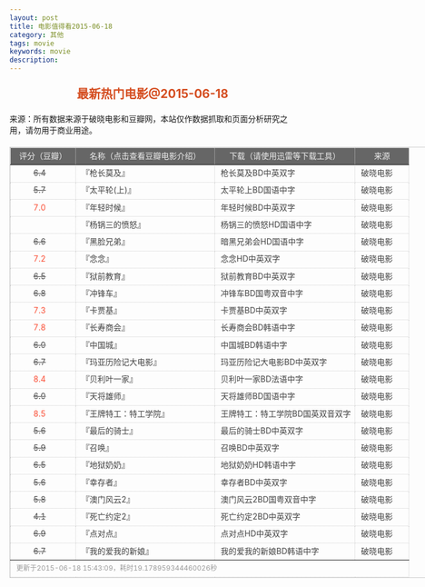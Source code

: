 ```yaml
---
layout: post
title: 电影值得看2015-06-18
category: 其他
tags: movie
keywords: movie 
description: 
---
```

<h2 style="text-align:center;color:#D54E21;margin:20px auto">最新热门电影@2015-06-18</h2>
<div>来源：所有数据来源于破晓电影和豆瓣网，本站仅作数据抓取和页面分析研究之用，请勿用于商业用途。</div>
<table id="movietb">
   <thead>
     <tr>
       <td width="100px">评分（豆瓣）</td>
       <td width="230px">名称（点击查看豆瓣电影介绍）</td>
       <td>下载（请使用迅雷等下载工具）</td>
       <td width="80px">来源</td>
     </tr>
   </thead>
   <tbody>
    <tr><td><a class="grade_bad" href="http://movie.douban.com/subject/25755768/collections" target="_blank">6.4</a></td>      <td>『<a class="movie" href="http://movie.douban.com/subject/25755768/" target="_blank">枪长莫及</a>』</td>      <td><a class="dllink" href="ftp://1:1@p13.poxiao.com:8202/[www.poxiao.com破晓电影]枪长莫及BD中英双字.rmvb " target="_blank">枪长莫及BD中英双字</a></td>      <td><a class="dlsource" href="http://www.poxiao.com/movie/38479.html" target="_blank">破晓电影</a><br /></td>    </tr>    <tr><td><a class="grade_bad" href="http://movie.douban.com/subject/3078390/collections" target="_blank">5.7</a></td>      <td>『<a class="movie" href="http://movie.douban.com/subject/3078390/" target="_blank">太平轮(上)</a>』</td>      <td><a class="dllink" href="ftp://8:8@p13.poxiao.com:8202/[www.poxiao.com破晓电影]太平轮上BD国语中字.rmvb" target="_blank">太平轮上BD国语中字</a></td>      <td><a class="dlsource" href="http://www.poxiao.com/movie/38037.html" target="_blank">破晓电影</a><br /></td>    </tr>    <tr><td><a class="grade_good" href="http://movie.douban.com/subject/5997157/collections" target="_blank">7.0</a></td>      <td>『<a class="movie" href="http://movie.douban.com/subject/5997157/" target="_blank">年轻时候</a>』</td>      <td><a class="dllink" href="ftp://7:7@p13.poxiao.com:8202/[www.poxiao.com破晓电影]年轻时候BD中英双字.rmvb" target="_blank">年轻时候BD中英双字</a></td>      <td><a class="dlsource" href="http://www.poxiao.com/movie/38473.html" target="_blank">破晓电影</a><br /></td>    </tr>    <tr><td><a class="grade_bad" href="http://movie.douban.com/subject/26348154/collections" target="_blank"></a></td>      <td>『<a class="movie" href="http://movie.douban.com/subject/26348154/" target="_blank">杨锅三的愤怒</a>』</td>      <td><a class="dllink" href="ftp://6:6@p13.poxiao.com:8202/[www.poxiao.com破晓电影]杨锅三的愤怒HD国语中字.rmvb" target="_blank">杨锅三的愤怒HD国语中字</a></td>      <td><a class="dlsource" href="http://www.poxiao.com/movie/38472.html" target="_blank">破晓电影</a><br /></td>    </tr>    <tr><td><a class="grade_bad" href="http://movie.douban.com/subject/6810242/collections" target="_blank">6.6</a></td>      <td>『<a class="movie" href="http://movie.douban.com/subject/6810242/" target="_blank">黑脸兄弟</a>』</td>      <td><a class="dllink" href="ftp://5:5@p13.poxiao.com:8202/[www.poxiao.com破晓电影]暗黑兄弟会HD国语中字.rmvb" target="_blank">暗黑兄弟会HD国语中字</a></td>      <td><a class="dlsource" href="http://www.poxiao.com/movie/38471.html" target="_blank">破晓电影</a><br /></td>    </tr>    <tr><td><a class="grade_good" href="http://movie.douban.com/subject/25718082/collections" target="_blank">7.2</a></td>      <td>『<a class="movie" href="http://movie.douban.com/subject/25718082/" target="_blank">念念</a>』</td>      <td><a class="dllink" href="ftp://6:6@p13.poxiao.com:8202/[www.poxiao.com破晓电影]念念HD中英双字.rmvb" target="_blank">念念HD中英双字</a></td>      <td><a class="dlsource" href="http://www.poxiao.com/movie/38470.html" target="_blank">破晓电影</a><br /></td>    </tr>    <tr><td><a class="grade_bad" href="http://movie.douban.com/subject/25835306/collections" target="_blank">6.5</a></td>      <td>『<a class="movie" href="http://movie.douban.com/subject/25835306/" target="_blank">狱前教育</a>』</td>      <td><a class="dllink" href="ftp://5:5@p13.poxiao.com:8202/[www.poxiao.com破晓电影]狱前教育BD中英双字.rmvb" target="_blank">狱前教育BD中英双字</a></td>      <td><a class="dlsource" href="http://www.poxiao.com/movie/38469.html" target="_blank">破晓电影</a><br /></td>    </tr>    <tr><td><a class="grade_bad" href="http://movie.douban.com/subject/25811357/collections" target="_blank">6.8</a></td>      <td>『<a class="movie" href="http://movie.douban.com/subject/25811357/" target="_blank">冲锋车</a>』</td>      <td><a class="dllink" href="ftp://4:4@p13.poxiao.com:8202/[www.poxiao.com破晓电影]冲锋车BD国粤双音中字.mkv" target="_blank">冲锋车BD国粤双音中字</a></td>      <td><a class="dlsource" href="http://www.poxiao.com/movie/38467.html" target="_blank">破晓电影</a><br /></td>    </tr>    <tr><td><a class="grade_good" href="http://movie.douban.com/subject/26272363/collections" target="_blank">7.3</a></td>      <td>『<a class="movie" href="http://movie.douban.com/subject/26272363/" target="_blank">卡贾基</a>』</td>      <td><a class="dllink" href="ftp://1:1@p13.poxiao.com:8202/[www.poxiao.com破晓电影]卡贾基BD中英双字.rmvb " target="_blank">卡贾基BD中英双字</a></td>      <td><a class="dlsource" href="http://www.poxiao.com/movie/38466.html" target="_blank">破晓电影</a><br /></td>    </tr>    <tr><td><a class="grade_good" href="http://movie.douban.com/subject/25919385/collections" target="_blank">7.8</a></td>      <td>『<a class="movie" href="http://movie.douban.com/subject/25919385/" target="_blank">长寿商会</a>』</td>      <td><a class="dllink" href="ftp://3:3@p13.poxiao.com:8202/[www.poxiao.com破晓电影]长寿商会BD韩语中字.rmvb" target="_blank">长寿商会BD韩语中字</a></td>      <td><a class="dlsource" href="http://www.poxiao.com/movie/38465.html" target="_blank">破晓电影</a><br /></td>    </tr>    <tr><td><a class="grade_bad" href="http://movie.douban.com/subject/25890078/collections" target="_blank">6.0</a></td>      <td>『<a class="movie" href="http://movie.douban.com/subject/25890078/" target="_blank">中国城</a>』</td>      <td><a class="dllink" href="ftp://2:2@p13.poxiao.com:8202/[www.poxiao.com破晓电影]中国城BD韩语中字.rmvb" target="_blank">中国城BD韩语中字</a></td>      <td><a class="dlsource" href="http://www.poxiao.com/movie/38464.html" target="_blank">破晓电影</a><br /></td>    </tr>    <tr><td><a class="grade_bad" href="http://movie.douban.com/subject/25881500/collections" target="_blank">6.7</a></td>      <td>『<a class="movie" href="http://movie.douban.com/subject/25881500/" target="_blank">玛亚历险记大电影</a>』</td>      <td><a class="dllink" href="ftp://8:8@p13.poxiao.com:8202/[www.poxiao.com破晓电影]玛亚历险记大电影BD中英双字.rmvb" target="_blank">玛亚历险记大电影BD中英双字</a></td>      <td><a class="dlsource" href="http://www.poxiao.com/movie/38462.html" target="_blank">破晓电影</a><br /></td>    </tr>    <tr><td><a class="grade_good" href="http://movie.douban.com/subject/25855951/collections" target="_blank">8.4</a></td>      <td>『<a class="movie" href="http://movie.douban.com/subject/25855951/" target="_blank">贝利叶一家</a>』</td>      <td><a class="dllink" href="ftp://7:7@p13.poxiao.com:8202/[www.poxiao.com破晓电影]贝利叶一家BD法语中字.rmvb" target="_blank">贝利叶一家BD法语中字</a></td>      <td><a class="dlsource" href="http://www.poxiao.com/movie/38461.html" target="_blank">破晓电影</a><br /></td>    </tr>    <tr><td><a class="grade_bad" href="http://movie.douban.com/subject/25823833/collections" target="_blank">6.0</a></td>      <td>『<a class="movie" href="http://movie.douban.com/subject/25823833/" target="_blank">天将雄师</a>』</td>      <td><a class="dllink" href="ftp://6:6@p13.poxiao.com:8202/[www.poxiao.com破晓电影]天将雄师BD国语中字.rmvb" target="_blank">天将雄师BD国语中字</a></td>      <td><a class="dlsource" href="http://www.poxiao.com/movie/38394.html" target="_blank">破晓电影</a><br /></td>    </tr>    <tr><td><a class="grade_good" href="http://movie.douban.com/subject/24405378/collections" target="_blank">8.5</a></td>      <td>『<a class="movie" href="http://movie.douban.com/subject/24405378/" target="_blank">王牌特工：特工学院</a>』</td>      <td><a class="dllink" href="ftp://5:5@p13.poxiao.com:8202/[www.poxiao.com破晓电影]王牌特工：特工学院BD国英双音双字.mkv" target="_blank">王牌特工：特工学院BD国英双音双字</a></td>      <td><a class="dlsource" href="http://www.poxiao.com/movie/38460.html" target="_blank">破晓电影</a><br /></td>    </tr>    <tr><td><a class="grade_bad" href="http://movie.douban.com/subject/20388974/collections" target="_blank">5.6</a></td>      <td>『<a class="movie" href="http://movie.douban.com/subject/20388974/" target="_blank">最后的骑士</a>』</td>      <td><a class="dllink" href="ftp://3:3@p13.poxiao.com:8202/[www.poxiao.com破晓电影]最后的骑士BD中英双字.rmvb" target="_blank">最后的骑士BD中英双字</a></td>      <td><a class="dlsource" href="http://www.poxiao.com/movie/38458.html" target="_blank">破晓电影</a><br /></td>    </tr>    <tr><td><a class="grade_bad" href="http://movie.douban.com/subject/24720271/collections" target="_blank">5.9</a></td>      <td>『<a class="movie" href="http://movie.douban.com/subject/24720271/" target="_blank">召唤</a>』</td>      <td><a class="dllink" href="ftp://4:4@p13.poxiao.com:8202/[www.poxiao.com破晓电影]召唤BD中英双字.rmvb" target="_blank">召唤BD中英双字</a></td>      <td><a class="dlsource" href="http://www.poxiao.com/movie/38457.html" target="_blank">破晓电影</a><br /></td>    </tr>    <tr><td><a class="grade_bad" href="http://movie.douban.com/subject/26297389/collections" target="_blank">6.5</a></td>      <td>『<a class="movie" href="http://movie.douban.com/subject/26297389/" target="_blank">地狱奶奶</a>』</td>      <td><a class="dllink" href="ftp://2:2@p13.poxiao.com:8202/[www.poxiao.com破晓电影]地狱奶奶HD韩语中字.mp4 " target="_blank">地狱奶奶HD韩语中字</a></td>      <td><a class="dlsource" href="http://www.poxiao.com/movie/38456.html" target="_blank">破晓电影</a><br /></td>    </tr>    <tr><td><a class="grade_bad" href="http://movie.douban.com/subject/25800699/collections" target="_blank">5.6</a></td>      <td>『<a class="movie" href="http://movie.douban.com/subject/25800699/" target="_blank">幸存者</a>』</td>      <td><a class="dllink" href="ftp://1:1@p13.poxiao.com:8202/[www.poxiao.com破晓电影]幸存者BD中英双字.rmvb" target="_blank">幸存者BD中英双字</a></td>      <td><a class="dlsource" href="http://www.poxiao.com/movie/38455.html" target="_blank">破晓电影</a><br /></td>    </tr>    <tr><td><a class="grade_bad" href="http://movie.douban.com/subject/25858785/collections" target="_blank">5.8</a></td>      <td>『<a class="movie" href="http://movie.douban.com/subject/25858785/" target="_blank">澳门风云2</a>』</td>      <td><a class="dllink" href="ftp://8:8@p13.poxiao.com:8202/[www.poxiao.com破晓电影]澳门风云2BD国粤双音中字.mkv" target="_blank">澳门风云2BD国粤双音中字</a></td>      <td><a class="dlsource" href="http://www.poxiao.com/movie/38276.html" target="_blank">破晓电影</a><br /></td>    </tr>    <tr><td><a class="grade_bad" href="http://movie.douban.com/subject/24838437/collections" target="_blank">4.1</a></td>      <td>『<a class="movie" href="http://movie.douban.com/subject/24838437/" target="_blank">死亡约定2</a>』</td>      <td><a class="dllink" href="ftp://7:7@p13.poxiao.com:8202/[www.poxiao.com破晓电影]死亡约定2BD中英双字.rmvb" target="_blank">死亡约定2BD中英双字</a></td>      <td><a class="dlsource" href="http://www.poxiao.com/movie/38454.html" target="_blank">破晓电影</a><br /></td>    </tr>    <tr><td><a class="grade_bad" href="http://movie.douban.com/subject/25724870/collections" target="_blank">6.9</a></td>      <td>『<a class="movie" href="http://movie.douban.com/subject/25724870/" target="_blank">点对点</a>』</td>      <td><a class="dllink" href="ftp://6:6@p13.poxiao.com:8202/[www.poxiao.com破晓电影]点对点HD中英双字.rmvb" target="_blank">点对点HD中英双字</a></td>      <td><a class="dlsource" href="http://www.poxiao.com/movie/38453.html" target="_blank">破晓电影</a><br /></td>    </tr>    <tr><td><a class="grade_bad" href="http://movie.douban.com/subject/25827270/collections" target="_blank">6.7</a></td>      <td>『<a class="movie" href="http://movie.douban.com/subject/25827270/" target="_blank">我的爱我的新娘</a>』</td>      <td><a class="dllink" href="ftp://5:5@p13.poxiao.com:8202/[www.poxiao.com破晓电影]我的爱我的新娘BD韩语中字.rmvb" target="_blank">我的爱我的新娘BD韩语中字</a></td>      <td><a class="dlsource" href="http://www.poxiao.com/movie/38452.html" target="_blank">破晓电影</a><br /></td>    </tr>
  </tbody>
  <tfoot>
    <tr>
      <td colspan="4">更新于2015-06-18 15:43:09，耗时19.178959344460026秒</td>
    </tr>
  </tfoot>
</table>
<style>
#movietb {width:790px;border:1px #CCCCCC solid;font-size:14px;margin:20px auto;}
#movietb td {border:1px #CCCCCC dotted;line-height:24px;vertical-align: middle;}
#movietb a {text-decoration:none;color:#464646; text-shadow:0 1px 0 #F2F2F2;border:0!important}
#movietb a:hover {text-decoration:underline;color:#D54E21;}
#movietb tbody tr:hover{background:#CCC}
.grade_good {color:#FF5138!important;margin-left:30px}
.grade_bad {text-decoration:line-through!important;margin-left:30px}
#movietb thead {background-color:#666;color:#eee;text-align:center}
#movietb tbody {text-align:left;}
#movietb tbody td {padding-left:10px;}
#movietb tfoot td,.size {padding-left: 10px;font-size:12px;color:#999}
</style>